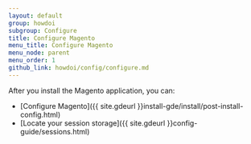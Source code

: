 ```yaml
---
layout: default
group: howdoi
subgroup: Configure
title: Configure Magento
menu_title: Configure Magento
menu_node: parent
menu_order: 1
github_link: howdoi/config/configure.md
---
```


After you install the Magento application, you can:

*	[Configure Magento]({{ site.gdeurl }}install-gde/install/post-install-config.html)
*	[Locate your session storage]({{ site.gdeurl }}config-guide/sessions.html)